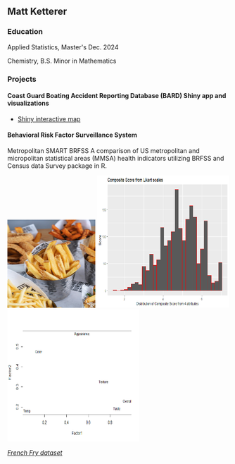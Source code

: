 
## Matt Ketterer
### Education
Applied Statistics, Master's Dec. 2024

Chemistry, B.S.
Minor in Mathematics
### Projects
#### Coast Guard Boating Accident Reporting Database (BARD) Shiny app and visualizations

* [Shiny interactive map](https://matt-k.shinyapps.io/mapshiny/)
#### Behavioral Risk Factor Surveillance System 
Metropolitan SMART BRFSS
A comparison of US metropolitan and micropolitan statistical areas (MMSA) health indicators utilizing BRFSS and Census data Survey package in R. 


<img src="pics/frypic.jpg" width="200" height="200">
<img src="stat580proj1_files/figure-markdown_github/graph-1.png" width="300" height="300">
<img src="stat580proj1_files/figure-markdown_github/factorplot-1.png" width="300" height="300">

*[French Fry dataset](cheese.md)*

